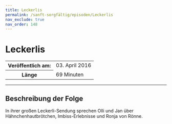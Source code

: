 ```yaml
---
title: Leckerlis
permalink: /sanft-sorgfältig/episoden/Leckerlis
nav_exclude: true
nav_order: 148
---
```


# Leckerlis
<table class="resp-table dcf-table dcf-table-responsive dcf-table-bordered dcf-table-striped dcf-w-100%">
                    <tbody>
                        <tr>
                            <th scope="row">Veröffentlich am:</th>
                            <td data-label="Veröffentlich am:">03. April 2016</td>
                        </tr>
                        <tr>
                            <th scope="row">Länge </th>
                            <td data-label="Länge ">69 Minuten</td>
                        </tr></tbody>
                </table>

***

## Beschreibung der Folge

<div>
In ihrer großen Leckerli-Sendung sprechen Olli und Jan über Hähnchenhautbrötchen, Imbiss-Erlebnisse und Ronja von Rönne.  
</div>

